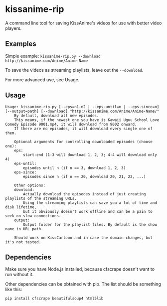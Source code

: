 # kissanime-rip
A command line tool for saving KissAnime's videos for use with better video players.

## Examples
Simple example: `kissanime-rip.py --download http://kissanime.com/Anime/Anime-Name`

To save the videos as streaming playlists, leave out the `--download`.

For more advanced use, see Usage.
## Usage
    Usage: kissanime-rip.py [--eps=n1-n2 | --eps-until=n | --eps-since=n] [--output=path] [--download] "http://kissanime.com/Anime/Anime-Name/"
        By default, download all new episodes.
        This means, if the newest one you have is Kawaii Uguu School Love Comedy Episode 9001.mp4, it will download from 9002 onward.
        If there are no episodes, it will download every single one of them.

        Optional arguments for controlling downloaded episodes (choose one):
        eps:
            start-end (1-3 will download 1, 2, 3; 4-4 will download only 4)
        eps-until:
            episodes until n (if n == 3, download 1, 2, 3)
        eps-since:
            episodes since n (if n == 20, download 20, 21, 22, ...)

        Other options:
        download:
            Actually download the episodes instead of just creating playlists of the streaming URLs.
            Using the streaming playlists can save you a lot of time and disk lifetime,
            but it obviously doesn't work offline and can be a pain to seek on slow connections.
        output:
            Output folder for the playlist files. By default is the show name in URL path.

        Should work on KissCartoon and in case the domain changes, but it's not tested.

## Dependencies
Make sure you have Node.js installed, because cfscrape doesn't want to run without it.

Other dependencies can be obtained with pip. The list should be something like this:

    pip install cfscrape beautifulsoup4 html5lib
